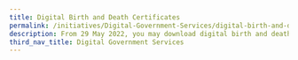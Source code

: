 ```yaml
---
title: Digital Birth and Death Certificates
permalink: /initiatives/Digital-Government-Services/digital-birth-and-death-certs
description: From 29 May 2022, you may download digital birth and death certificates.
third_nav_title: Digital Government Services
---
```

